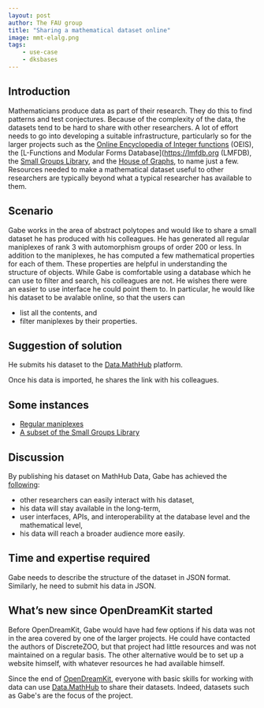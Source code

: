 ```yaml
---
layout: post
author: The FAU group
title: "Sharing a mathematical dataset online"
image: mmt-elalg.png
tags:
    - use-case
    - dksbases
---
```


## Introduction

Mathematicians produce data as part of their research.
They do this to find patterns and test conjectures.
Because of the complexity of the data, the datasets tend to be hard 
to share with other researchers.
A lot of effort needs to go into developing a suitable infrastructure,
particularly so for the larger projects such as 
the [Online Encyclopedia of Integer functions](https://oeis.org) (OEIS), the
[L-Functions and Modular Forms Database](https://lmfdb.org (LMFDB), the [Small Groups Library](https://www.gap-system.org/Packages/smallgrp.html), and the [House of Graphs](https://hog.grinvin.org/),
to name just a few.
Resources needed to make a mathematical dataset useful to other researchers
are typically beyond what a typical researcher has available to them.

## Scenario

Gabe works in the area of abstract polytopes and would like to share 
a small dataset he has produced with his colleagues.
He has generated all regular maniplexes of rank 3 with 
automorphism groups of order 200 or less.
In addition to the maniplexes, he has computed a few mathematical properties
for each of them.
These properties are helpful in understanding the structure of objects.
While Gabe is comfortable using a database which he can use 
to filter and search, his colleagues are not.
He wishes there were an easier to use interface he could point them to.
In particular, he would like his dataset to be avalable online, 
so that the users can
* list all the contents, and
* filter maniplexes by their properties.

## Suggestion of solution

He submits his dataset to the [Data.MathHub](https://data.mathhub.info/) platform.

Once his data is imported, he shares the link with his colleagues.

## Some instances

* [Regular maniplexes](https://data.mathhub.info/collection/maniplexes/)
* [A subset of the Small Groups Library](https://data.mathhub.info/collection/smallgp/)

## Discussion

By publishing his dataset on MathHub Data, Gabe has achieved the 
[following](https://docs.mathhub.info/data/):

* other researchers can easily interact with his dataset,
* his data will stay available in the long-term,
* user interfaces, APIs, and interoperability at the database level and the mathematical level,
* his data will reach a broader audience more easily.

## Time and expertise required

Gabe needs to describe the structure of the dataset in JSON format.
Similarly, he need to submit his data in JSON.

## What’s new since OpenDreamKit started

Before OpenDreamKit, Gabe would have had few options if his data was not
in the area covered by one of the larger projects.
He could have contacted the authors of DiscreteZOO, but that project 
had little resources and was not maintained on a regular basis.
The other alternative would be to set up a website himself, with 
whatever resources he had available himself.

Since the end of [OpenDreamKit](https://opendreamkit.org), everyone with basic skills for working with data
can use [Data.MathHub](https://data.mathhub.info) to share their datasets.
Indeed, datasets such as Gabe's are the focus of the project.

